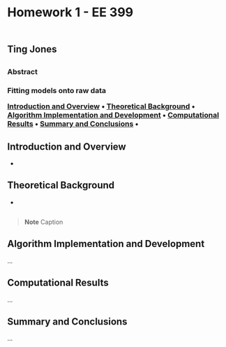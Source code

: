 
<h1>
  <br>
   Homework 1 - EE 399
  <br>
</h1>


<h2>
  <br>Ting Jones<br> <h2>
<h3>Abstract<h3>
<p>Fitting models onto raw data</p>

<p>
  <a href="#Introduction and Overview">Introduction and Overview</a> •
  <a href="#Theoretical Background">Theoretical Background</a> •
  <a href="#Algorithm Implementation and Development">Algorithm Implementation and Development</a> •
  <a href="#Computational Results">Computational Results</a> •
  <a href="#Summary and Conclusions">Summary and Conclusions</a> •
</p>

## Introduction and Overview
* 

## Theoretical Background
*

```code sample
```

> **Note**
> Caption


## Algorithm Implementation and Development
...

## Computational Results
...

## Summary and Conclusions
...
